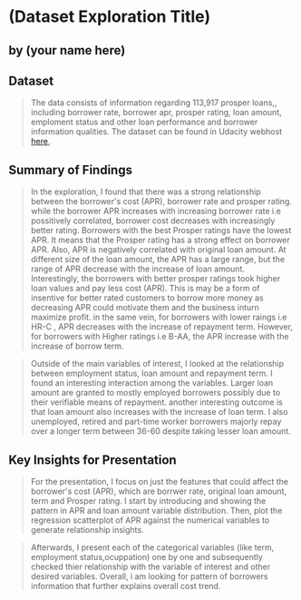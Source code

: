 # (Dataset Exploration Title)
## by (your name here)


## Dataset

> The data consists of information regarding 113,917 prosper loans,, including borrower rate, borrower apr, prosper rating, loan amount, emploment status and other loan performance and borrower information qualities. The dataset can be found in Udacity webhost [here](https://www.google.com/url?q=https://s3.amazonaws.com/udacity-hosted-downloads/ud651/prosperLoanData.csv&sa=D&ust=1547358770029000),
 

## Summary of Findings

> In the exploration, I found that there was a strong relationship between the borrower's cost (APR), borrower rate and prosper rating. while the borrower APR increases with increasing borrower rate i.e possitively correlated, borrower cost decreases with increasingly better rating. Borrowers with the best Prosper ratings have the lowest APR. It means that the Prosper rating has a strong effect on borrower APR. Also, APR is negatively correlated with original loan amount. At different size of the loan amount, the APR has a large range, but the range of APR decrease with the increase of loan amount.  Interestingly, the borrowers with better prosper ratings took higher loan values and pay less cost (APR). This is may be a form of insentive for better rated customers to borrow more money as decreasing APR could motivate them and the business inturn maximize profit. in the same vein, for borrowers with lower raings i.e HR-C , APR decreases with the increase of repayment term. However, for borrowers with Higher ratings i.e B-AA, the APR increase with the increase of borrow term.

> Outside of the main variables of interest, I looked at the relationship between employment status, loan amount and repayment term. I found an interesting interaction among the variables. Larger loan amount are granted to mostly employed borrowers possibly due to their verifiable means of repayment. another interesting outcome is that loan amount also increases with the increase of loan term. I also unemployed, retired and part-time worker borrowers majorly repay over a longer term between 36-60 despite taking lesser loan amount. 

## Key Insights for Presentation

> For the presentation, I focus on just the features that could affect the borrower's cost (APR), which are borrwer rate, original loan amount, term and Prosper rating. I start by introducing and showing the pattern in APR  and loan amount variable distribution. Then, plot the regression scatterplot of APR against the numerical variables to generate relationship insights. 

> Afterwards, I present each of the categorical variables (like term, employment status,ocuppation) one by one and subsequently checked thier relationship with the variable of interest and other desired variables. Overall, i am looking for pattern of borrowers information that further explains overall cost trend.
